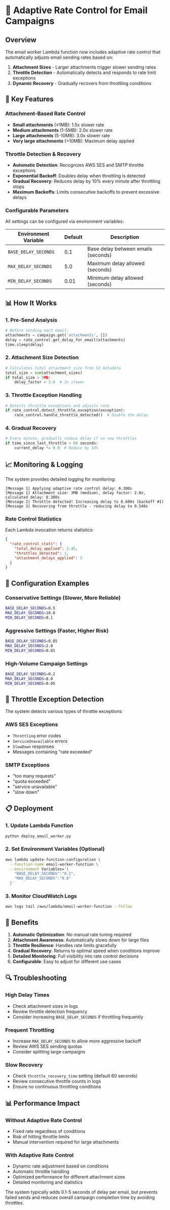# 🚀 Adaptive Rate Control for Email Campaigns

## Overview

The email worker Lambda function now includes adaptive rate control that automatically adjusts email sending rates based on:

1. **Attachment Sizes** - Larger attachments trigger slower sending rates
2. **Throttle Detection** - Automatically detects and responds to rate limit exceptions
3. **Dynamic Recovery** - Gradually recovers from throttling conditions

## 🎯 Key Features

### Attachment-Based Rate Control
- **Small attachments** (≤1MB): 1.5x slower rate
- **Medium attachments** (1-5MB): 2.0x slower rate  
- **Large attachments** (5-10MB): 3.0x slower rate
- **Very large attachments** (>10MB): Maximum delay applied

### Throttle Detection & Recovery
- **Automatic Detection**: Recognizes AWS SES and SMTP throttle exceptions
- **Exponential Backoff**: Doubles delay when throttling is detected
- **Gradual Recovery**: Reduces delay by 10% every minute after throttling stops
- **Maximum Backoffs**: Limits consecutive backoffs to prevent excessive delays

### Configurable Parameters
All settings can be configured via environment variables:

| Environment Variable | Default | Description |
|---------------------|---------|-------------|
| `BASE_DELAY_SECONDS` | 0.1 | Base delay between emails (seconds) |
| `MAX_DELAY_SECONDS` | 5.0 | Maximum delay allowed (seconds) |
| `MIN_DELAY_SECONDS` | 0.01 | Minimum delay allowed (seconds) |

## 📊 How It Works

### 1. Pre-Send Analysis
```python
# Before sending each email:
attachments = campaign.get('attachments', [])
delay = rate_control.get_delay_for_email(attachments)
time.sleep(delay)
```

### 2. Attachment Size Detection
```python
# Calculates total attachment size from S3 metadata
total_size = sum(attachment_sizes)
if total_size > 5MB:
    delay_factor = 3.0  # 3x slower
```

### 3. Throttle Exception Handling
```python
# Detects throttle exceptions and adjusts rate
if rate_control.detect_throttle_exception(exception):
    rate_control.handle_throttle_detected()  # Double the delay
```

### 4. Gradual Recovery
```python
# Every minute, gradually reduce delay if no new throttles
if time_since_last_throttle > 60 seconds:
    current_delay *= 0.9  # Reduce by 10%
```

## 📈 Monitoring & Logging

The system provides detailed logging for monitoring:

```
[Message 1] Applying adaptive rate control delay: 0.300s
[Message 1] Attachment size: 3MB (medium), delay factor: 2.0x, calculated delay: 0.300s
[Message 2] Throttle detected! Increasing delay to 0.600s (backoff #1)
[Message 3] Recovering from throttle - reducing delay to 0.540s
```

### Rate Control Statistics
Each Lambda invocation returns statistics:
```json
{
  "rate_control_stats": {
    "total_delay_applied": 2.45,
    "throttles_detected": 1,
    "attachment_delays_applied": 5
  }
}
```

## 🔧 Configuration Examples

### Conservative Settings (Slower, More Reliable)
```bash
BASE_DELAY_SECONDS=0.5
MAX_DELAY_SECONDS=10.0
MIN_DELAY_SECONDS=0.1
```

### Aggressive Settings (Faster, Higher Risk)
```bash
BASE_DELAY_SECONDS=0.05
MAX_DELAY_SECONDS=2.0
MIN_DELAY_SECONDS=0.01
```

### High-Volume Campaign Settings
```bash
BASE_DELAY_SECONDS=0.2
MAX_DELAY_SECONDS=8.0
MIN_DELAY_SECONDS=0.05
```

## 🚨 Throttle Exception Detection

The system detects various types of throttle exceptions:

### AWS SES Exceptions
- `Throttling` error codes
- `ServiceUnavailable` errors
- `SlowDown` responses
- Messages containing "rate exceeded"

### SMTP Exceptions
- "too many requests"
- "quota exceeded" 
- "service unavailable"
- "slow down"

## 📋 Deployment

### 1. Update Lambda Function
```bash
python deploy_email_worker.py
```

### 2. Set Environment Variables (Optional)
```bash
aws lambda update-function-configuration \
  --function-name email-worker-function \
  --environment Variables='{
    "BASE_DELAY_SECONDS":"0.2",
    "MAX_DELAY_SECONDS":"8.0"
  }'
```

### 3. Monitor CloudWatch Logs
```bash
aws logs tail /aws/lambda/email-worker-function --follow
```

## 🎯 Benefits

1. **Automatic Optimization**: No manual rate tuning required
2. **Attachment Awareness**: Automatically slows down for large files
3. **Throttle Resilience**: Handles rate limits gracefully
4. **Gradual Recovery**: Returns to optimal speed when conditions improve
5. **Detailed Monitoring**: Full visibility into rate control decisions
6. **Configurable**: Easy to adjust for different use cases

## 🔍 Troubleshooting

### High Delay Times
- Check attachment sizes in logs
- Review throttle detection frequency
- Consider increasing `BASE_DELAY_SECONDS` if throttling frequently

### Frequent Throttling
- Increase `MAX_DELAY_SECONDS` to allow more aggressive backoff
- Review AWS SES sending quotas
- Consider splitting large campaigns

### Slow Recovery
- Check `throttle_recovery_time` setting (default 60 seconds)
- Review consecutive throttle counts in logs
- Ensure no continuous throttling conditions

## 📊 Performance Impact

### Without Adaptive Rate Control
- Fixed rate regardless of conditions
- Risk of hitting throttle limits
- Manual intervention required for large attachments

### With Adaptive Rate Control
- Dynamic rate adjustment based on conditions
- Automatic throttle handling
- Optimized performance for different attachment sizes
- Detailed monitoring and statistics

The system typically adds 0.1-5 seconds of delay per email, but prevents failed sends and reduces overall campaign completion time by avoiding throttles.
